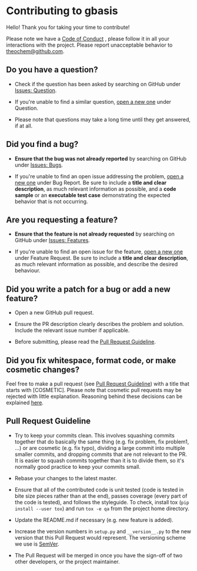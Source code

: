 # Contributing to gbasis
Hello! Thank you for taking your time to contribute!

Please note we have a [Code of Conduct](CODE_OF_CONDUCT.md) , please follow it in all your interactions with the project. Please report unacceptable behavior to [theochem@github.com](mailto:theochem@github.com).

## Do you have a question?

* Check if the question has been asked by searching on GitHub under  [Issues: Question](https://github.com/theochem/gbasis/issues?utf8=%E2%9C%93&q=is%3Aissue+%5BQUESTION%5D+).

* If you're unable to find a similar question, [open a new one](https://github.com/theochem/gbasis/issues/new/choose) under Question.

* Please note that questions may take a long time until they get answered, if at all.

## Did you find a bug?

* **Ensure that the bug was not already reported** by searching on GitHub under [Issues: Bugs](https://github.com/theochem/gbasis/labels/bug).

* If you're unable to find an open issue addressing the problem, [open a new one](https://github.com/theochem/gbasis/issues/new/choose) under Bug Report. Be sure to include a **title and clear description**, as much relevant information as possible, and a **code sample** or an **executable test case** demonstrating the expected behavior that is not occurring.

## Are you requesting a feature?

* **Ensure that the feature is not already requested** by searching on GitHub under [Issues: Features](https://github.com/theochem/gbasis/labels/enhancement).

* If you're unable to find an open issue for the feature, [open a new one](https://github.com/theochem/gbasis/issues/new/choose) under Feature Request. Be sure to include a **title and clear description**, as much relevant information as possible, and describe the desired behaviour.

## Did you write a patch for a bug or add a new feature?

* Open a new GitHub pull request.

* Ensure the PR description clearly describes the problem and solution. Include the relevant issue number if applicable.

* Before submitting, please read the [Pull Request Guideline](#pull-request-guideline).

## Did you fix whitespace, format code, or make cosmetic changes?

Feel free to make a pull request (see [Pull Request Guideline](#pull-request-guideline)) with a title that starts with [COSMETIC]. Please note that cosmetic pull requests may be rejected with little explanation. Reasoning behind these decisions can be explained [here](https://github.com/rails/rails/pull/13771#issuecomment-32746700).

## Pull Request Guideline

* Try to keep your commits clean. This involves squashing commits together that do basically the same thing (e.g. fix problem, fix problem1, ...) or are cosmetic (e.g. fix typo), dividing a large commit into multiple smaller commits, and dropping commits that are not relevant to the PR. It is easier to squash commits together than it is to divide them, so it's normally good practice to keep your commits small.

* Rebase your changes to the latest master.

* Ensure that all of the contributed code is unit tested (code is tested in bite size pieces rather than at the end), passes coverage (every part of the code is tested), and follows the styleguide. To check, install tox (`pip install --user tox`) and run `tox -e qa` from the project home directory.

* Update the README.md if necessary (e.g. new feature is added).

* Increase the version numbers in `setup.py` and `__version__.py` to the new version that this Pull Request would represent. The versioning scheme we use is [SemVer](http://semver.org/).

* The Pull Request will be merged in once you have the sign-off of two other developers, or the project maintainer.
